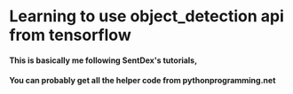 # Learning to use object_detection api from tensorflow

#### This is basically me following SentDex's tutorials, 
#### You can probably get all the helper code from pythonprogramming.net
